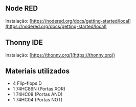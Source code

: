 ## Node RED
Instalação: [https://nodered.org/docs/getting-started/local](https://nodered.org/docs/getting-started/local)
## Thonny IDE
Instalação: [https://thonny.org/](https://thonny.org/)
##
## Materiais utilizados
- 4 Flip-flops D
- 1 74HC86N (Portas XOR)
- 1 74HC08 (Portas AND)
- 1 74HC04 (Portas NOT)
